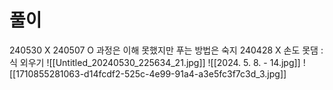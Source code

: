 # 풀이

240530 X 
240507 O 과정은 이해 못했지만 푸는 방법은 숙지
240428 X 손도 못댐 : 식 외우기
![[Untitled_20240530_225634_21.jpg]]
![[2024. 5. 8. - 14.jpg]]
![[1710855281063-d14fcdf2-525c-4e99-91a4-a3e5fc3f7c3d_3.jpg]]
